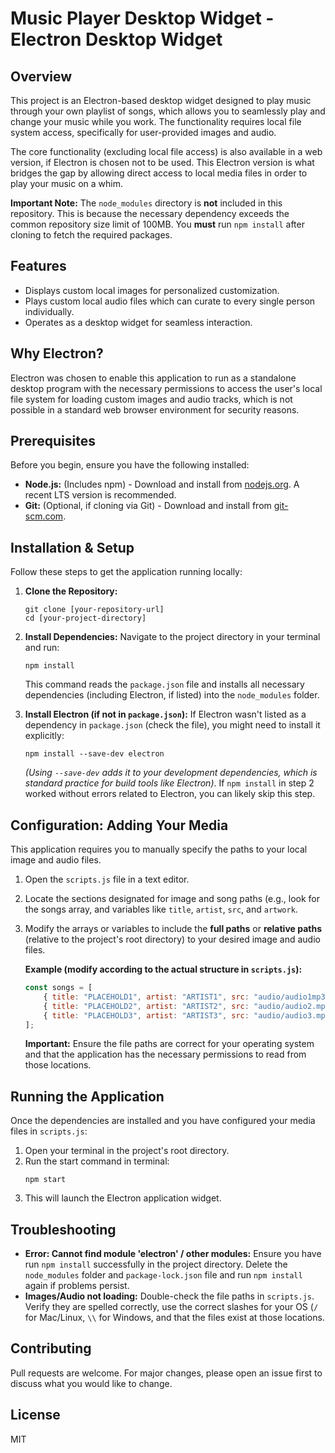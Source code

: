 # Music Player Desktop Widget - Electron Desktop Widget

## Overview

This project is an Electron-based desktop widget designed to play music through your own playlist of songs, which allows you to seamlessly play and change your music while you work. The functionality requires local file system access, specifically for user-provided images and audio.

The core functionality (excluding local file access) is also available in a web version, if Electron is chosen not to be used. This Electron version is what bridges the gap by allowing direct access to local media files in order to play your music on a whim.

**Important Note:** The `node_modules` directory is **not** included in this repository. This is because the necessary dependency exceeds the common repository size limit of 100MB. You **must** run `npm install` after cloning to fetch the required packages.

## Features

*   Displays custom local images for personalized customization.
*   Plays custom local audio files which can curate to every single person individually.
*   Operates as a desktop widget for seamless interaction.

## Why Electron?

Electron was chosen to enable this application to run as a standalone desktop program with the necessary permissions to access the user's local file system for loading custom images and audio tracks, which is not possible in a standard web browser environment for security reasons.

## Prerequisites

Before you begin, ensure you have the following installed:

*   **Node.js:** (Includes npm) - Download and install from [nodejs.org](https://nodejs.org/). A recent LTS version is recommended.
*   **Git:** (Optional, if cloning via Git) - Download and install from [git-scm.com](https://git-scm.com/).

## Installation & Setup

Follow these steps to get the application running locally:

1.  **Clone the Repository:**
    ```
    git clone [your-repository-url]
    cd [your-project-directory]
    ```

2.  **Install Dependencies:** Navigate to the project directory in your terminal and run:
    ```
    npm install
    ```
    This command reads the `package.json` file and installs all necessary dependencies (including Electron, if listed) into the `node_modules` folder.

3.  **Install Electron (if not in `package.json`):** If Electron wasn't listed as a dependency in `package.json` (check the file), you might need to install it explicitly:
    ```
    npm install --save-dev electron
    ```
    *(Using `--save-dev` adds it to your development dependencies, which is standard practice for build tools like Electron)*. If `npm install` in step 2 worked without errors related to Electron, you can likely skip this step.

## Configuration: Adding Your Media

This application requires you to manually specify the paths to your local image and audio files.

1.  Open the `scripts.js` file in a text editor.
2.  Locate the sections designated for image and song paths (e.g., look for the songs array, and variables like `title`, `artist`, `src`, and `artwork`. 
3.  Modify the arrays or variables to include the **full paths** or **relative paths** (relative to the project's root directory) to your desired image and audio files.

    **Example (modify according to the actual structure in `scripts.js`):**
    ```script.js
    const songs = [
        { title: "PLACEHOLD1", artist: "ARTIST1", src: "audio/audio1mp3", artwork: "images/coversong1.jpg" },
        { title: "PLACEHOLD2", artist: "ARTIST2", src: "audio/audio2.mp3", artwork: "images/coversong2.jpg" },
        { title: "PLACEHOLD3", artist: "ARTIST3", src: "audio/audio3.mp3", artwork: "images/coversong3.jpg" },
    ];
    ```
    **Important:** Ensure the file paths are correct for your operating system and that the application has the necessary permissions to read from those locations.

## Running the Application

Once the dependencies are installed and you have configured your media files in `scripts.js`:

1.  Open your terminal in the project's root directory.
2.  Run the start command in terminal:
    ```
    npm start
    ```
3.  This will launch the Electron application widget.

## Troubleshooting

*   **Error: Cannot find module 'electron' / other modules:** Ensure you have run `npm install` successfully in the project directory. Delete the `node_modules` folder and `package-lock.json` file and run `npm install` again if problems persist.
*   **Images/Audio not loading:** Double-check the file paths in `scripts.js`. Verify they are spelled correctly, use the correct slashes for your OS (`/` for Mac/Linux, `\\` for Windows, and that the files exist at those locations.

## Contributing

Pull requests are welcome. For major changes, please open an issue first to discuss what you would like to change.

## License

MIT
